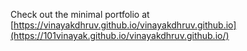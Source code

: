 Check out the minimal portfolio at [https://vinayakdhruv.github.io/vinayakdhruv.github.io](https://101vinayak.github.io/vinayakdhruv.github.io/)
